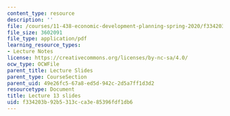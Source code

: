 ```yaml
---
content_type: resource
description: ''
file: /courses/11-438-economic-development-planning-spring-2020/f334203b92b5313cca3e85396fdf1db6_MIT11_438s20_lec13.pdf
file_size: 3602091
file_type: application/pdf
learning_resource_types:
- Lecture Notes
license: https://creativecommons.org/licenses/by-nc-sa/4.0/
ocw_type: OCWFile
parent_title: Lecture Slides
parent_type: CourseSection
parent_uid: 49e26fc5-67a8-ed5d-942c-2d5a7ff1d3d2
resourcetype: Document
title: Lecture 13 slides
uid: f334203b-92b5-313c-ca3e-85396fdf1db6
---
```

